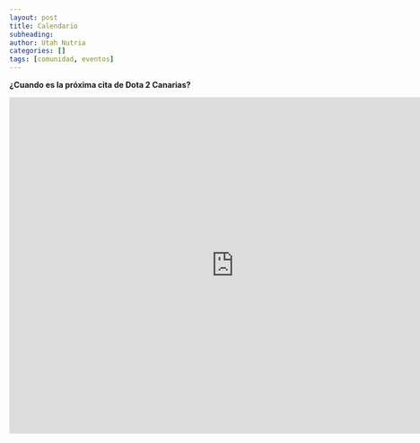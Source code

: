 ```yaml
---
layout: post
title: Calendario
subheading: 
author: Utah Nutria
categories: []
tags: [comunidad, eventos]
---
```


**¿Cuando es la próxima cita de Dota 2 Canarias?** 

<iframe src="https://calendar.google.com/calendar/embed?src=dota2canarias%40gmail.com&ctz=Atlantic%2FCanary" style="border: 0" width="800" height="600" frameborder="0" scrolling="no"></iframe>